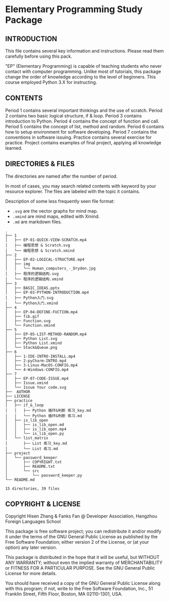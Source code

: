 # Elementary Programming Study Package

## INTRODUCTION

This file contains several key information and instructions. Please read them carefully before using this pack.

"EP" (Elementary Programming) is capable of teaching students who never contact with computer programming. Unlike most of tutorials, this package change the order of knowledge according to the level of beginners. This course employed Python 3.X for instructing.  

## CONTENTS

Period 1 contains several important thinkings and the use of scratch.
Period 2 contains two basic logical structure, if & loop.
Period 3 contains introduction to Python.
Period 4 contains the concept of function and call.
Period 5 contains the concept of list, method and random.
Period 6 contains how to setup environment for software developing.
Period 7 contains the conventions in software issuing. 
Practice contains several exercise for practice.
Project contains examples of final project, applying all knowledge learned.

## DIRECTORIES & FILES

The directories are named after the number of period. 

In most of cases, you may search related contents with keyword by your resource explorer. The files are labeled with the topic it contains.

Description of some less frequently seen file format:

- `.svg` are the vector graphs for mind map. 
- `.xmind` are mind maps, edited with Xmind.
- `.md` are markdown files. 



```
.
├── 1
│   ├── EP-01-QUICK-VIEW-SCRATCH.mp4
│   ├── 编程思想 & Scratch.svg
│   └── 编程思想 & Scratch.xmind
├── 2
│   ├── EP-02-LOGICAL-STRUCTURE.mp4
│   ├── img
│   │   └── Human_computers_-_Dryden.jpg
│   ├── 程序的逻辑结构.svg
│   └── 程序的逻辑结构.xmind
├── 3
│   ├── BASIC_IDEAS.pptx
│   ├── EP-03-PYTHON-INTRODUCTION.mp4
│   ├── Python入门.svg
│   └── Python入门.xmind
├── 4
│   ├── EP-04-DEFINE-FUCTION.mp4
│   ├── fib.gif
│   ├── Function.svg
│   └── Function.xmind
├── 5
│   ├── EP-05-LIST-METHOD-RANDOM.mp4
│   ├── Python List.svg
│   ├── Python List.xmind
│   └── Stack&Queue.png
├── 6
│   ├── 1-IDE-INTRO-INSTALL.mp4
│   ├── 2-pyCharm-INTRO.mp4
│   ├── 3-Linux-MacOS-CONFIG.mp4
│   └── 4-Windows-CONFIG.mp4
├── 7
│   ├── EP-07-CODE-ISSUE.mp4
│   ├── Issue.xmind
│   └── Issue Your code.svg
├──  AUTHOR
├── LICENSE
├── practice
│   ├── if_&_loop
│   │   ├── Python 循环&判断 练习_key.md
│   │   └── Python 循环&判断 练习.md
│   ├── is_lib_open
│   │   ├── is_lib_open.md
│   │   ├── is_lib_open.mp4
│   │   └── is_lib_open.py
│   └── list_matrix
│       ├── List 练习_key.md
│       └── List 练习.md
├── project
│   └── password_keeper
│       ├── COPYRIGHT.txt
│       ├── README.txt
│       └── src
│           └── password_keeper.py
└── README.md

15 directories, 39 files
```
## COPYRIGHT & LICENSE

Copyright Hisen Zhang & Fanks Fan @ Developer Association, Hangzhou Foreign Languages School

This package is free software project; you can redistribute it and/or modify it under the terms of the GNU General Public License as published by
the Free Software Foundation; either version 2 of the License, or (at your option) any later version.

This package is distributed in the hope that it will be useful,
but WITHOUT ANY WARRANTY; without even the implied warranty of
MERCHANTABILITY or FITNESS FOR A PARTICULAR PURPOSE.  See the
GNU General Public License for more details.

You should have received a copy of the GNU General Public License
along with this program; if not, write to the Free Software
Foundation, Inc., 51 Franklin Street, Fifth Floor, Boston,
MA 02110-1301, USA.
